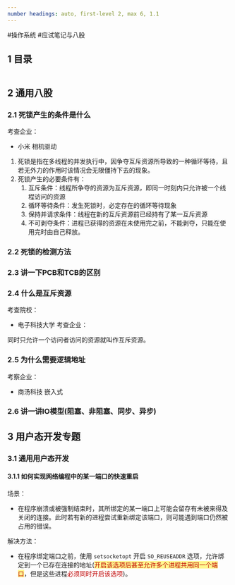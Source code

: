 ```yaml
---
number headings: auto, first-level 2, max 6, 1.1
---
```

#操作系统 #应试笔记与八股 

## 1 目录

```toc
```

## 2 通用八股

### 2.1 死锁产生的条件是什么

考查企业：
- 小米 相机驱动

1. 死锁是指在多线程的并发执行中，因争夺互斥资源所导致的一种循环等待，且若无外力的作用时该情况会无限僵持下去的现象。
2. 死锁产生的必要条件有：
	1. 互斥条件：线程所争夺的资源为互斥资源，即同一时刻内只允许被一个线程访问的资源
	2. 循环等待条件：发生死锁时，必定存在的循环等待现象
	3. 保持并请求条件：线程在新的互斥资源前已经持有了某一互斥资源
	4. 不可剥夺条件：进程已获得的资源在未使用完之前，不能剥夺，只能在使用完时由自己释放。

### 2.2 死锁的检测方法



### 2.3 讲一下PCB和TCB的区别



### 2.4 什么是互斥资源

考查院校：
- 电子科技大学
考查企业：

同时只允许一个访问者访问的资源就叫作互斥资源。

### 2.5 为什么需要逻辑地址

考察企业：
- 商汤科技 嵌入式

### 2.6 讲一讲IO模型(阻塞、非阻塞、同步、异步)





## 3 用户态开发专题

### 3.1 通用用户态开发

#### 3.1.1 如何实现网络编程中的某一端口的快速重启

场景：
- 在程序崩溃或被强制结束时，其所绑定的某一端口上可能会留存有未被来得及关闭的连接。此时若有新的进程尝试重新绑定该端口，则可能遇到端口仍然被占用的错误。

解决方法：
- 在程序绑定端口之前，使用 `setsocketopt` 开启 `SO_REUSEADDR` 选项，允许绑定到一个已存在连接的地址(<span style="background:#fff88f"><font color="#c00000">开启该选项后甚至允许多个进程共用同一个端口</font></span>，但是这些进程<font color="#c00000">必须同时开启该选项</font>)。



